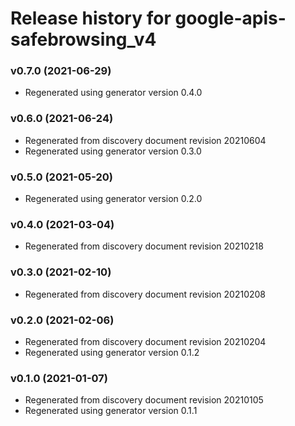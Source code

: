 # Release history for google-apis-safebrowsing_v4

### v0.7.0 (2021-06-29)

* Regenerated using generator version 0.4.0

### v0.6.0 (2021-06-24)

* Regenerated from discovery document revision 20210604
* Regenerated using generator version 0.3.0

### v0.5.0 (2021-05-20)

* Regenerated using generator version 0.2.0

### v0.4.0 (2021-03-04)

* Regenerated from discovery document revision 20210218

### v0.3.0 (2021-02-10)

* Regenerated from discovery document revision 20210208

### v0.2.0 (2021-02-06)

* Regenerated from discovery document revision 20210204
* Regenerated using generator version 0.1.2

### v0.1.0 (2021-01-07)

* Regenerated from discovery document revision 20210105
* Regenerated using generator version 0.1.1

